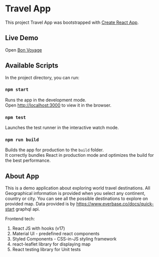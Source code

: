 # Travel App
This project Travel App was bootstrapped with [Create React App](https://github.com/facebook/create-react-app).

## Live Demo
Open [Bon Voyage](https://madhurisandbhor.github.io/travel-app/)

## Available Scripts

In the project directory, you can run:

### `npm start`

Runs the app in the development mode.<br />
Open [http://localhost:3000](http://localhost:3000) to view it in the browser.


### `npm test`

Launches the test runner in the interactive watch mode.<br />

### `npm run build`

Builds the app for production to the `build` folder.<br />
It correctly bundles React in production mode and optimizes the build for the best performance.

## About App

This is a demo application about exploring world travel destinations. All Geographical information is provided when you select any continent, country or city. You can see all the possible destinations to explore on provided map. Data provided is by https://www.everbase.co/docs/quick-start graphql api.

Frontend tech: 
1. React JS with hooks (v17)
2. Material UI - predefined react components
3. Styled Components - CSS-in-JS styling framework
3. react-leaflet library for displaying map
4. React testing library for Unit tests